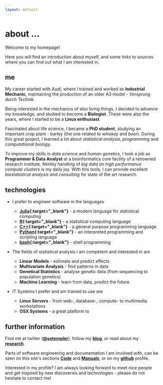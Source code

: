 ```yaml
---
layout: default
---
```


# about ...

Welcome to my homepage!

Here you will find an introduction about myself, and some links to sources 
where you can find out what I am interested in.

## me

My career started with *Audi*, where I trained and worked as 
**Industrial Mechanic**, maintaining the production of an older A3 model - 
*Vorsprung durch Technik*.

Being interested in the mechanics of also living things, I decided to advance
my knowledge, and studied to become a **Biologist**.
These were also the years, where I started to be a **Linux enthusiast**.

Fascinated about life science, I became a **PhD student**, studying an important
crop plant - barley (the one related to *whiskey* and *beer*). During this great project, I learned a lot about *statistical analysis*,
*programming* and *computational biology*.

To improve my skills in *data science* and *human genetics*, I took a job as
**Programmer & Data Analyst** at a bioinformatics core facility of a renowned
research institute. Nimbly handling of *big data* on *high performance compute
clusters* is my daily joy. With this tools, I can provide excellent *biostatistical
analysis and consulting* for state of the art research.

## technologies

* I prefer to engineer software in the languages

    * **[Julia][jl]{:target="_blank"}** - a modern language for statistical computing
    * **[R][r]{:target="_blank"}** - a statistical computing language
    * **[C++][cpp]{:target="_blank"}** - a general purpose programming language
    * **[Python][py]{:target="_blank"}** - an interpreted programming and scripting language
    * **[bash][bash]{:target="_blank"}** - shell programming

* The fields of statistical analysis I am competent and interested in are

    * **Linear Models** - estimate and predict effects
    * **Multivariate Analysis** - find patterns in data
    * **Genetical Statistics** - analyse genetic data (from sequencing to population genetics)
    * **Machine Learning** - learn from data, predict the future
    
* IT Systems I prefer and am trained to use are

	* **Linux Servers** - from web-, database-, compute- to multimedia workstations
    * **OSX Systems** - a great platform to 

## further information

Find me at twitter (**[@setempler][twt]**), follow my **[blog](/blog)**, or read about my
**[research][rgate]**.

Parts of software engineering and documentation I am involved with, can be seen on this site's
sections **[Code](/code)** and **[Manuals](/manuals)**, or on my **[github][hub]** profile.

Interested in my profile? I am always looking forward to meet nice people and get inspired by new
discoveries and technologies - please do not hesitate to contact me!

[hub]: https://github.com/setempler
[cpp]: https://isocpp.org
[bash]: https://www.gnu.org/software/bash/
[py]: https://www.python.org
[jl]: http://julialang.org
[r]: https://www.r-project.org
[rgate]: https://www.researchgate.net/profile/Sven_Templer/publications
[twt]: https://twitter.com/setempler